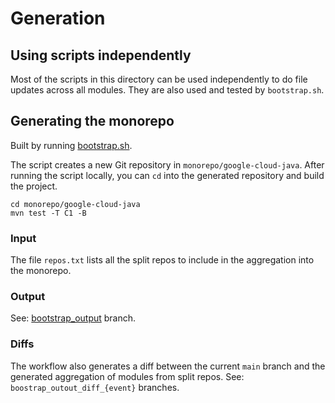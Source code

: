 # Generation

## Using scripts independently

Most of the scripts in this directory can be used independently to do file updates across all modules.
They are also used and tested by `bootstrap.sh`.

## Generating the monorepo

Built by running [bootstrap.sh](bootstrap.sh).

The script creates a new Git repository in `monorepo/google-cloud-java`.
After running the script locally, you can `cd` into the generated repository and build the project.

```shell
cd monorepo/google-cloud-java
mvn test -T C1 -B
```

### Input

The file `repos.txt` lists all the split repos to include in the aggregation into the monorepo.

### Output

See: [bootstrap_output](https://github.com/googleapis/google-cloud-java/tree/bootstrap_output) branch.

### Diffs

The workflow also generates a diff between the current `main` branch and the generated aggregation of modules from split repos.
See: `boostrap_outout_diff_{event}` branches.
